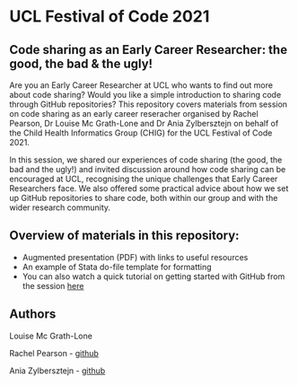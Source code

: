 # UCL Festival of Code 2021
## Code sharing as an Early Career Researcher: the good, the bad & the ugly!

Are you an Early Career Researcher at UCL who wants to find out more about code sharing? Would you like a simple introduction to sharing code through GitHub repositories? This repository covers materials from session on code sharing as an early career reseracher organised by Rachel Pearson, Dr Louise Mc Grath-Lone and Dr Ania Zylbersztejn on behalf of the Child Health Informatics Group (CHIG) for the UCL Festival of Code 2021. 

In this session, we shared our experiences of code sharing (the good, the bad and the ugly!) and invited discussion around how code sharing can be encouraged at UCL, recognising the unique challenges that Early Career Researchers face. We also offered some practical advice about how we set up GitHub repositories to share code, both within our group and with the wider research community.

## Overview of materials in this repository:
- Augmented presentation (PDF) with links to useful resources
- An example of Stata do-file template for formatting
- You can also watch a quick tutorial on getting started with GitHub from the session [here](https://web.microsoftstream.com/video/ea6f7032-5101-4437-9616-47260dfcaec3)

## Authors
Louise Mc Grath-Lone 

Rachel Pearson - [github](https://github.com/RachelPearson) 

Ania Zylbersztejn - [github](https://github.com/AniaZylb)

